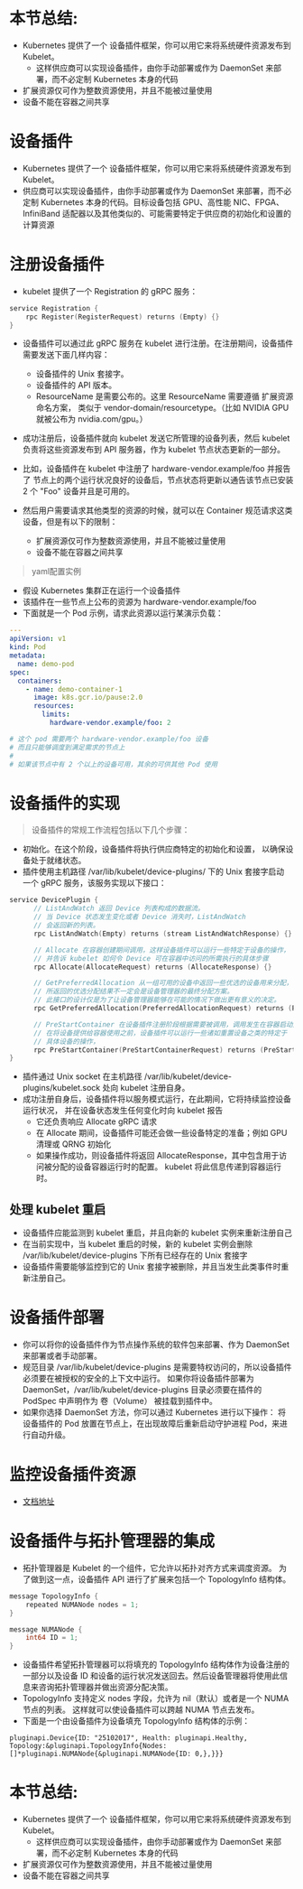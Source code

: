 # 本节总结:

- Kubernetes 提供了一个 设备插件框架，你可以用它来将系统硬件资源发布到 Kubelet。
  - 这样供应商可以实现设备插件，由你手动部署或作为 DaemonSet 来部署，而不必定制 Kubernetes 本身的代码
- 扩展资源仅可作为整数资源使用，并且不能被过量使用
- 设备不能在容器之间共享

# 设备插件

- Kubernetes 提供了一个 设备插件框架，你可以用它来将系统硬件资源发布到 Kubelet。
- 供应商可以实现设备插件，由你手动部署或作为 DaemonSet 来部署，而不必定制 Kubernetes 本身的代码。目标设备包括 GPU、高性能 NIC、FPGA、 InfiniBand 适配器以及其他类似的、可能需要特定于供应商的初始化和设置的计算资源

# 注册设备插件

- kubelet 提供了一个 Registration 的 gRPC 服务：

```go
service Registration {
	rpc Register(RegisterRequest) returns (Empty) {}
}
```

- 设备插件可以通过此 gRPC 服务在 kubelet 进行注册。在注册期间，设备插件需要发送下面几样内容：

  - 设备插件的 Unix 套接字。
  - 设备插件的 API 版本。
  - ResourceName 是需要公布的。这里 ResourceName 需要遵循 扩展资源命名方案， 类似于 vendor-domain/resourcetype。（比如 NVIDIA GPU 就被公布为 nvidia.com/gpu。）
- 成功注册后，设备插件就向 kubelet 发送它所管理的设备列表，然后 kubelet 负责将这些资源发布到 API 服务器，作为 kubelet 节点状态更新的一部分。
- 比如，设备插件在 kubelet 中注册了 hardware-vendor.example/foo 并报告了 节点上的两个运行状况良好的设备后，节点状态将更新以通告该节点已安装 2 个 "Foo" 设备并且是可用的。
- 然后用户需要请求其他类型的资源的时候，就可以在 Container 规范请求这类设备，但是有以下的限制：

  - 扩展资源仅可作为整数资源使用，并且不能被过量使用
  - 设备不能在容器之间共享

> yaml配置实例

- 假设 Kubernetes 集群正在运行一个设备插件
- 该插件在一些节点上公布的资源为 hardware-vendor.example/foo
- 下面就是一个 Pod 示例，请求此资源以运行某演示负载：

```yaml
---
apiVersion: v1
kind: Pod
metadata:
  name: demo-pod
spec:
  containers:
    - name: demo-container-1
      image: k8s.gcr.io/pause:2.0
      resources:
        limits:
          hardware-vendor.example/foo: 2

# 这个 pod 需要两个 hardware-vendor.example/foo 设备
# 而且只能够调度到满足需求的节点上
#
# 如果该节点中有 2 个以上的设备可用，其余的可供其他 Pod 使用
```

# 设备插件的实现

> 设备插件的常规工作流程包括以下几个步骤：

- 初始化。在这个阶段，设备插件将执行供应商特定的初始化和设置， 以确保设备处于就绪状态。
- 插件使用主机路径 /var/lib/kubelet/device-plugins/ 下的 Unix 套接字启动 一个 gRPC 服务，该服务实现以下接口：

```go
service DevicePlugin {
      // ListAndWatch 返回 Device 列表构成的数据流。
      // 当 Device 状态发生变化或者 Device 消失时，ListAndWatch
      // 会返回新的列表。
      rpc ListAndWatch(Empty) returns (stream ListAndWatchResponse) {}

      // Allocate 在容器创建期间调用，这样设备插件可以运行一些特定于设备的操作，
      // 并告诉 kubelet 如何令 Device 可在容器中访问的所需执行的具体步骤
      rpc Allocate(AllocateRequest) returns (AllocateResponse) {}

      // GetPreferredAllocation 从一组可用的设备中返回一些优选的设备用来分配，
      // 所返回的优选分配结果不一定会是设备管理器的最终分配方案。
      // 此接口的设计仅是为了让设备管理器能够在可能的情况下做出更有意义的决定。
      rpc GetPreferredAllocation(PreferredAllocationRequest) returns (PreferredAllocationResponse) {}

      // PreStartContainer 在设备插件注册阶段根据需要被调用，调用发生在容器启动之前。
      // 在将设备提供给容器使用之前，设备插件可以运行一些诸如重置设备之类的特定于
      // 具体设备的操作，
      rpc PreStartContainer(PreStartContainerRequest) returns (PreStartContainerResponse) {}
}
```

- 插件通过 Unix socket 在主机路径 /var/lib/kubelet/device-plugins/kubelet.sock 处向 kubelet 注册自身。
- 成功注册自身后，设备插件将以服务模式运行，在此期间，它将持续监控设备运行状况， 并在设备状态发生任何变化时向 kubelet 报告
  - 它还负责响应 Allocate gRPC 请求
  - 在 Allocate 期间，设备插件可能还会做一些设备特定的准备；例如 GPU 清理或 QRNG 初始化
  - 如果操作成功，则设备插件将返回 AllocateResponse，其中包含用于访问被分配的设备容器运行时的配置。 kubelet 将此信息传递到容器运行时。

## 处理 kubelet 重启

- 设备插件应能监测到 kubelet 重启，并且向新的 kubelet 实例来重新注册自己
- 在当前实现中，当 kubelet 重启的时候，新的 kubelet 实例会删除 /var/lib/kubelet/device-plugins 下所有已经存在的 Unix 套接字
- 设备插件需要能够监控到它的 Unix 套接字被删除，并且当发生此类事件时重新注册自己。

# 设备插件部署

- 你可以将你的设备插件作为节点操作系统的软件包来部署、作为 DaemonSet 来部署或者手动部署。
- 规范目录 /var/lib/kubelet/device-plugins 是需要特权访问的，所以设备插件 必须要在被授权的安全的上下文中运行。 如果你将设备插件部署为 DaemonSet，/var/lib/kubelet/device-plugins 目录必须要在插件的 PodSpec 中声明作为 卷（Volume） 被挂载到插件中。
- 如果你选择 DaemonSet 方法，你可以通过 Kubernetes 进行以下操作： 将设备插件的 Pod 放置在节点上，在出现故障后重新启动守护进程 Pod，来进行自动升级。

# 监控设备插件资源

- [文档地址](https://kubernetes.io/zh/docs/concepts/extend-kubernetes/compute-storage-net/device-plugins/#%E7%9B%91%E6%8E%A7%E8%AE%BE%E5%A4%87%E6%8F%92%E4%BB%B6%E8%B5%84%E6%BA%90)

# 设备插件与拓扑管理器的集成

- 拓扑管理器是 Kubelet 的一个组件，它允许以拓扑对齐方式来调度资源。 为了做到这一点，设备插件 API 进行了扩展来包括一个 TopologyInfo 结构体。

```go
message TopologyInfo {
	repeated NUMANode nodes = 1;
}

message NUMANode {
    int64 ID = 1;
}

```

- 设备插件希望拓扑管理器可以将填充的 TopologyInfo 结构体作为设备注册的一部分以及设备 ID 和设备的运行状况发送回去。然后设备管理器将使用此信息来咨询拓扑管理器并做出资源分配决策。
- TopologyInfo 支持定义 nodes 字段，允许为 nil（默认）或者是一个 NUMA 节点的列表。 这样就可以使设备插件可以跨越 NUMA 节点去发布。
- 下面是一个由设备插件为设备填充 TopologyInfo 结构体的示例：

```shell
pluginapi.Device{ID: "25102017", Health: pluginapi.Healthy, Topology:&pluginapi.TopologyInfo{Nodes: []*pluginapi.NUMANode{&pluginapi.NUMANode{ID: 0,},}}}

```

# 本节总结:

- Kubernetes 提供了一个 设备插件框架，你可以用它来将系统硬件资源发布到 Kubelet。
  - 这样供应商可以实现设备插件，由你手动部署或作为 DaemonSet 来部署，而不必定制 Kubernetes 本身的代码
- 扩展资源仅可作为整数资源使用，并且不能被过量使用
- 设备不能在容器之间共享